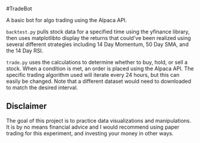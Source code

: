 #TradeBot

A basic bot for algo trading using the Alpaca API.

`backtest.py` pulls stock data for a specified time using the yfinance library, then uses matplotlibto display the returns that could've been realized using several different strategies including 14 Day Momentum, 50 Day SMA, and the 14 Day RSI.

`trade.py` uses the calculations to determine whether to buy, hold, or sell a stock. When a condition is met, an order is placed using the Alpaca API. The specific trading algorithm used will iterate every 24 hours, but this can easily be changed. Note that a different dataset would need to downloaded to match the desired interval.

## Disclaimer
The goal of this project is to practice data visualizations and manipulations. It is by no means financial advice and I would recommend using paper trading for this experiment, and investing your money in other ways. 
